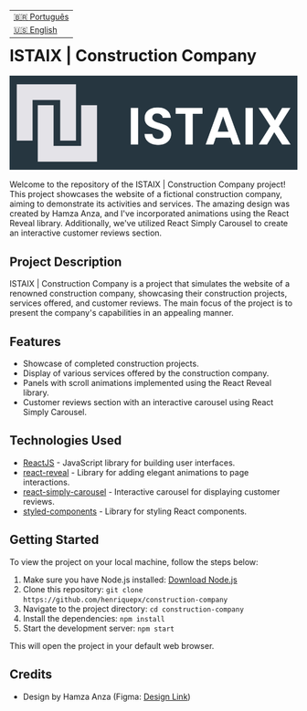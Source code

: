 <table align="right">
  <tr>
    <td>
      <a href="readme-pt.md">🇧🇷 Português</a>
    </td>
  </tr>
  <tr>
    <td>
      <a href="README.md">🇺🇸 English</a>
    </td>
  </tr>
</table>

<br>

# ISTAIX | Construction Company

![ISTAIX Logo](./public/logoreadme.png)

Welcome to the repository of the ISTAIX | Construction Company project! This project showcases the website of a fictional construction company, aiming to demonstrate its activities and services. The amazing design was created by Hamza Anza, and I've incorporated animations using the React Reveal library. Additionally, we've utilized React Simply Carousel to create an interactive customer reviews section.

## Project Description

ISTAIX | Construction Company is a project that simulates the website of a renowned construction company, showcasing their construction projects, services offered, and customer reviews. The main focus of the project is to present the company's capabilities in an appealing manner.

## Features

- Showcase of completed construction projects.
- Display of various services offered by the construction company.
- Panels with scroll animations implemented using the React Reveal library.
- Customer reviews section with an interactive carousel using React Simply Carousel.

## Technologies Used

- [ReactJS](https://reactjs.org/) - JavaScript library for building user interfaces.
- [react-reveal](https://www.npmjs.com/package/react-reveal) - Library for adding elegant animations to page interactions.
- [react-simply-carousel](https://www.npmjs.com/package/react-simply-carousel) - Interactive carousel for displaying customer reviews.
- [styled-components](https://styled-components.com/) - Library for styling React components.

## Getting Started

To view the project on your local machine, follow the steps below:

1. Make sure you have Node.js installed: [Download Node.js](https://nodejs.org/)
2. Clone this repository: `git clone https://github.com/henriquepx/construction-company`
3. Navigate to the project directory: `cd construction-company`
4. Install the dependencies: `npm install`
5. Start the development server: `npm start`

This will open the project in your default web browser.

## Credits

- Design by Hamza Anza (Figma: [Design Link](https://www.figma.com/@hamzaanza))

<br>
<br>
